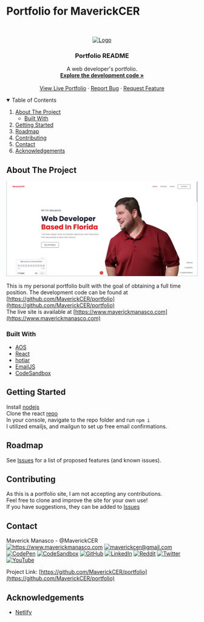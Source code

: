 <!--
*** Thanks for checking out the portfolio README.md
*** If would like to help make this design better,
*** please fork the repo and create a pull request.
-->
# Portfolio for MaverickCER
<!-- MaverickCER LOGO -->
<br />
<p align="center">
  <a href="https://github.com/MaverickCER/portfolio/edit/main/README.md">
    <img src="https://i.imgur.com/FPLubfR.png" alt="Logo" width="80" height="auto">
  </a>

  <h3 align="center">Portfolio README</h3>

  <p align="center">
    A web developer's portfolio.
    <br />
    <a href="https://github.com/MaverickCER/portfolio/img/websitethumb.png"><strong>Explore the development code »</strong></a>
    <br />
    <br />
    <a href="https://www.maverickmanasco.com">View Live Portfolio</a>
    ·
    <a href="https://github.com/MaverickCER/portfolio/issues">Report Bug</a>
    ·
    <a href="https://github.com/MaverickCER/portfolio/issues">Request Feature</a>
  </p>
</p>


<!-- TABLE OF CONTENTS -->
<details open="open">
  <summary>Table of Contents</summary>
  <ol>
    <li>
      <a href="#about-the-project">About The Project</a>
      <ul><li><a href="#built-with">Built With</a></li></ul>
    </li>
    <li><a href="#getting-started">Getting Started</a></li>
    <li><a href="#roadmap">Roadmap</a></li>
    <li><a href="#contributing">Contributing</a></li>
    <li><a href="#contact">Contact</a></li>
    <li><a href="#acknowledgements">Acknowledgements</a></li>
  </ol>
</details>


<!-- ABOUT THE PROJECT -->
## About The Project

![Screenshot](https://raw.githubusercontent.com/MaverickCER/portfolio/main/src/assets/images/thumbnail.webp "Portfolio")

This is my personal portfolio built with the goal of obtaining a full time position.
The development code can be found at [https://github.com/MaverickCER/portfolio](https://github.com/MaverickCER/portfolio)<br/>
The live site is available at [https://www.maverickmanasco.com](https://www.maverickmanasco.com)

### Built With

* [AOS](https://michalsnik.github.io/aos/)
* [React](https://reactjs.org/)
* [hotjar](https://www.hotjar.com/)
* [EmailJS](https://www.emailjs.com/)
* [CodeSandbox](https://www.codesandbox.io/)


<!-- GETTING STARTED -->
## Getting Started

Install [nodejs](https://nodejs.org/)<br/>
Clone the react [repo](https://github.com/MaverickCER/portfolio)<br/>
In your console, navigate to the repo folder and run `npm i`<br/>
I utilized emailjs, and mailgun to set up free email confirmations.


<!-- ROADMAP -->
## Roadmap

See [Issues](https://github.com/MaverickCER/portfolio/issues) for a list of proposed features (and known issues).


<!-- CONTRIBUTING -->
## Contributing

As this is a portfolio site, I am not accepting any contributions.<br/>
Feel free to clone and improve the site for your own use!<br/>
If you have suggestions, they can be added to [Issues](https://github.com/MaverickCER/portfolio/issues)


<!-- CONTACT -->
## Contact

Maverick Manasco - @MaverickCER<br/>
[<img src="https://i.imgur.com/ug3iVUk.png" alt="https://www.maverickmanasco.com" width="auto" height="24px">](https://www.maverickmanasco.com) 
[![maverickcer@gmail.com](https://cdn3.iconfinder.com/data/icons/social-rounded-2/72/Email-24.png)](mailto:maverickcer@gmail.com) 
[![CodePen](https://cdn3.iconfinder.com/data/icons/social-rounded-2/72/Codepen-24.png)](https://codepen.io/maverickcer) 
[<img src="https://i.imgur.com/QAFF9m4.png" alt="CodeSandbox" width="auto" height="24px">](https://codesandbox.io/u/MaverickCER) 
[![GitHub](https://cdn3.iconfinder.com/data/icons/social-rounded-2/72/GitHub-24.png)](https://github.com/MaverickCER) 
[![LinkedIn](https://cdn3.iconfinder.com/data/icons/social-rounded-2/72/Linkedin-24.png)](https://www.linkedin.com/in/maverickmanasco/) 
[![Reddit](https://cdn0.iconfinder.com/data/icons/social-rounded/72/Reddit-24.png)](https://www.reddit.com/user/maverickcer) 
[![Twitter](https://cdn0.iconfinder.com/data/icons/social-rounded/72/Twitter-24.png)](https://twitter.com/MaverickCER) 
[![YouTube](https://cdn0.iconfinder.com/data/icons/social-rounded/72/Youtube-24.png)](https://studio.youtube.com/channel/UCkYSvi4dRFcsrSIbE5Sflmg)

Project Link: [https://github.com/MaverickCER/portfolio](https://github.com/MaverickCER/portfolio)


<!-- ACKNOWLEDGEMENTS -->
## Acknowledgements
* [Netlify](https://www.netlify.com/)
